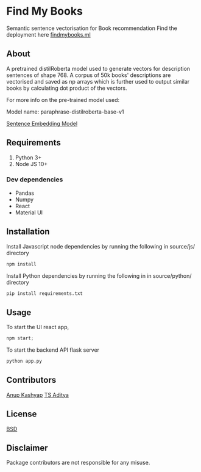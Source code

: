 # Find My Books

Semantic sentence vectorisation for Book recommendation
Find the deployment here
[findmybooks.ml](http://findmybooks.ml/)
  
## About
A pretrained distilRoberta model used to generate vectors for description sentences of shape 768. A corpus of 50k books' descriptions are vectorised and saved as np arrays which is further used to output similar books by calculating dot product of the vectors.

  

For more info on the pre-trained model used:

Model name: paraphrase-distilroberta-base-v1

[Sentence Embedding Model](http://www.sbert.net/docs/pretrained_models.html#sentence-embedding-models)

## Requirements
1. Python 3+
2. Node JS 10+

### Dev dependencies
* Pandas
* Numpy
* React
* Material UI
## Installation


Install Javascript node dependencies by running  the following in source/js/ directory
```bash
npm install
```

Install Python dependencies by running the following in  in source/python/ directory
```bash
pip install requirements.txt
```

## Usage


To start the UI react app,
```js
npm start;
```
To start the backend API flask server
```python
python app.py
```


## Contributors
[Anup Kashyap](http://github.com/anupkashyap)
[TS Aditya ](http://github.com/dhuruvasaditya) 
## License
[BSD](https://opensource.org/licenses/BSD-3-Clause)

## Disclaimer

Package contributors are not responsible for any misuse.

